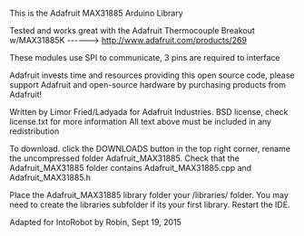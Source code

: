This is the Adafruit MAX31885 Arduino Library

Tested and works great with the Adafruit Thermocouple Breakout w/MAX31885K
    ------> http://www.adafruit.com/products/269

These modules use SPI to communicate, 3 pins are required to
interface

Adafruit invests time and resources providing this open source code,
please support Adafruit and open-source hardware by purchasing
products from Adafruit!

Written by Limor Fried/Ladyada  for Adafruit Industries.
BSD license, check license.txt for more information
All text above must be included in any redistribution

To download. click the DOWNLOADS button in the top right corner, rename the uncompressed folder Adafruit_MAX31885. Check that the Adafruit_MAX31885 folder contains Adafruit_MAX31885.cpp and Adafruit_MAX31885.h

Place the Adafruit_MAX31885 library folder your <arduinosketchfolder>/libraries/ folder. You may need to create the libraries subfolder if its your first library. Restart the IDE.

Adapted for IntoRobot by Robin, Sept 19, 2015

